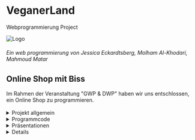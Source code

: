# VeganerLand
Webprogrammierung Project


![Logo]()
<h6>Ein web programmierung von Jessica Eckardtsberg, Molham Al-Khodari, Mahmoud Matar</h6>

<h2>Online Shop mit Biss</h2>
Im Rahmen der Veranstaltung "GWP & DWP" haben wir uns entschlossen, ein Online Shop zu programmieren.<br>
<br>
<details>
<summary> Projekt allgemein</summary><br>
<h2>Projektteam</h2>
Das Team vom VeganerLand besteht aus: <br>
<br>
<ul>
<li><strong>Jessica Eckardtsberg</strong> https://github.com/... <br></li>
<li><strong>Molham Al-Khodari</strong> https://github.com/Molham321 <br></li>
<li><strong>Mahmoud Matar</strong> https://github.com/... <br></li>
</ul>

<h2>Idee und Produkt</h2>
zum Miroboard für die Ideenfindung: https://miro.com/app/board/o9J_lf2VPJc=/ <br>
<br>
text...!

<h2>Anforderungsbeschreibung</h2>
Die groben Ziele umfassen für den jetzigen Stand:<br>
text ...
<br>

<h2>Abgrenzungskriterien</h2>
Nicht zum Projektumfang gehören:<br>

text ...
     
</details>

<details>
<summary>Programmcode</summary><br>
<h2>Sprache</h2>
<br>
Der code wird mit Englisch geschrieben, es hat Sinnvolle sprechende, englische Bezeichner. es ist kommentiert und vermeidet unnötige Redundanzen.
Jede Klasse besitzt einen einleitenden Kommentar -> hier vielleich ein photo vom code ?
Jede hinreichend komplexe Methode besitzt einen Kommentar
</details>

<details>
<summary>Präsentationen</summary><br>
<h2>Präsentationen 1</h2>
<br>
hier vielleicht unsere erste PowerPoint ?
<h2>Präsentationen 2</h2>
<br>
hier vielleicht unsere 2. PowerPoint ?
<h2>Präsentationen 3</h2>
<br>
hier vielleicht unsere letzte PowerPoint ?
</details>

<details>
<h2>Installation Step by Step</h2>
<br>
text...
</details>
